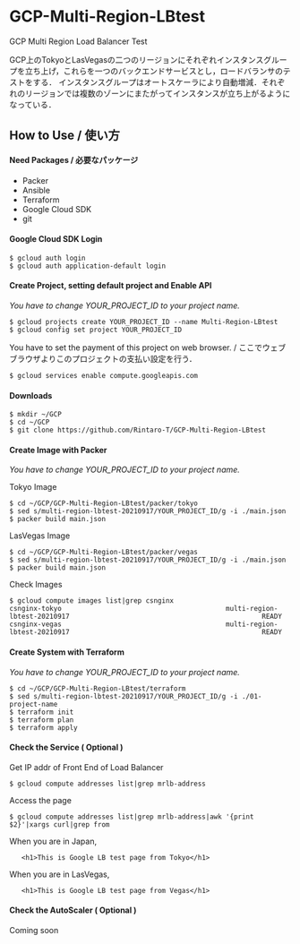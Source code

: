 # GCP-Multi-Region-LBtest
GCP Multi Region Load Balancer Test

GCP上のTokyoとLasVegasの二つのリージョンにそれぞれインスタンスグループを立ち上げ，これらを一つのバックエンドサービスとし，ロードバランサのテストをする．
インスタンスグループはオートスケーラにより自動増減．それぞれのリージョンでは複数のゾーンにまたがってインスタンスが立ち上がるようになっている．

## How to Use / 使い方
#### Need Packages / 必要なパッケージ
- Packer
- Ansible
- Terraform
- Google Cloud SDK
- git

#### Google Cloud SDK Login

```
$ gcloud auth login
$ gcloud auth application-default login
```

#### Create Project, setting default project and Enable API

*You have to change YOUR\_PROJECT\_ID to your project name.*

```
$ gcloud projects create YOUR_PROJECT_ID --name Multi-Region-LBtest
$ gcloud config set project YOUR_PROJECT_ID
```

You have to set the payment of this project on web browser. / ここでウェブブラウザよりこのプロジェクトの支払い設定を行う．

```
$ gcloud services enable compute.googleapis.com
```

#### Downloads

```
$ mkdir ~/GCP
$ cd ~/GCP
$ git clone https://github.com/Rintaro-T/GCP-Multi-Region-LBtest
```

#### Create Image with Packer

*You have to change YOUR_PROJECT_ID to your project name.*


Tokyo Image
```
$ cd ~/GCP/GCP-Multi-Region-LBtest/packer/tokyo
$ sed s/multi-region-lbtest-20210917/YOUR_PROJECT_ID/g -i ./main.json
$ packer build main.json
```

LasVegas Image
```
$ cd ~/GCP/GCP-Multi-Region-LBtest/packer/vegas
$ sed s/multi-region-lbtest-20210917/YOUR_PROJECT_ID/g -i ./main.json
$ packer build main.json
``` 

Check Images
```
$ gcloud compute images list|grep csnginx
csnginx-tokyo                                         multi-region-lbtest-20210917                                                READY
csnginx-vegas                                         multi-region-lbtest-20210917                                                READY
```

#### Create System with Terraform

*You have to change YOUR_PROJECT_ID to your project name.*

```
$ cd ~/GCP/GCP-Multi-Region-LBtest/terraform
$ sed s/multi-region-lbtest-20210917/YOUR_PROJECT_ID/g -i ./01-project-name
$ terraform init
$ terraform plan
$ terraform apply
```

#### Check the Service ( Optional )

Get IP addr of Front End of Load Balancer
```
$ gcloud compute addresses list|grep mrlb-address
```

Access the page
```
$ gcloud compute addresses list|grep mrlb-address|awk '{print $2}'|xargs curl|grep from
```

When you are in Japan,
```
   <h1>This is Google LB test page from Tokyo</h1>
```

When you are in LasVegas,
```
   <h1>This is Google LB test page from Vegas</h1>
```

#### Check the AutoScaler ( Optional )

Coming soon
